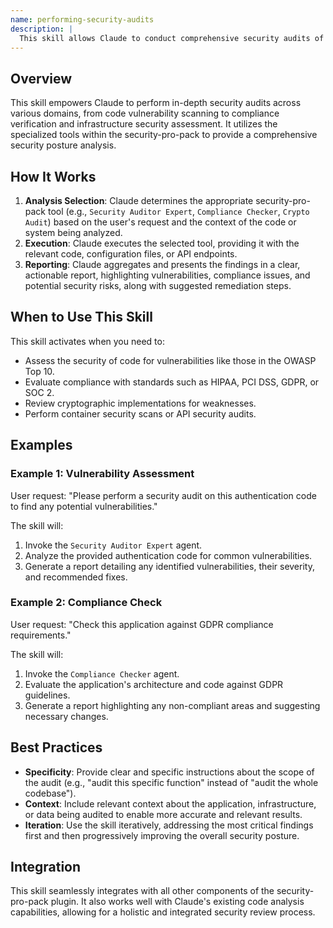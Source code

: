 ```yaml
---
name: performing-security-audits
description: |
  This skill allows Claude to conduct comprehensive security audits of code, infrastructure, and configurations. It leverages various tools within the security-pro-pack plugin, including vulnerability scanning, compliance checking, cryptography review, and infrastructure security analysis. Use this skill when a user requests a "security audit," "vulnerability assessment," "compliance review," or any task involving identifying and mitigating security risks. It helps to ensure code and systems adhere to security best practices and compliance standards.
---
```


## Overview

This skill empowers Claude to perform in-depth security audits across various domains, from code vulnerability scanning to compliance verification and infrastructure security assessment. It utilizes the specialized tools within the security-pro-pack to provide a comprehensive security posture analysis.

## How It Works

1. **Analysis Selection**: Claude determines the appropriate security-pro-pack tool (e.g., `Security Auditor Expert`, `Compliance Checker`, `Crypto Audit`) based on the user's request and the context of the code or system being analyzed.
2. **Execution**: Claude executes the selected tool, providing it with the relevant code, configuration files, or API endpoints.
3. **Reporting**: Claude aggregates and presents the findings in a clear, actionable report, highlighting vulnerabilities, compliance issues, and potential security risks, along with suggested remediation steps.

## When to Use This Skill

This skill activates when you need to:
- Assess the security of code for vulnerabilities like those in the OWASP Top 10.
- Evaluate compliance with standards such as HIPAA, PCI DSS, GDPR, or SOC 2.
- Review cryptographic implementations for weaknesses.
- Perform container security scans or API security audits.

## Examples

### Example 1: Vulnerability Assessment

User request: "Please perform a security audit on this authentication code to find any potential vulnerabilities."

The skill will:
1. Invoke the `Security Auditor Expert` agent.
2. Analyze the provided authentication code for common vulnerabilities.
3. Generate a report detailing any identified vulnerabilities, their severity, and recommended fixes.

### Example 2: Compliance Check

User request: "Check this application against GDPR compliance requirements."

The skill will:
1. Invoke the `Compliance Checker` agent.
2. Evaluate the application's architecture and code against GDPR guidelines.
3. Generate a report highlighting any non-compliant areas and suggesting necessary changes.

## Best Practices

- **Specificity**: Provide clear and specific instructions about the scope of the audit (e.g., "audit this specific function" instead of "audit the whole codebase").
- **Context**: Include relevant context about the application, infrastructure, or data being audited to enable more accurate and relevant results.
- **Iteration**: Use the skill iteratively, addressing the most critical findings first and then progressively improving the overall security posture.

## Integration

This skill seamlessly integrates with all other components of the security-pro-pack plugin. It also works well with Claude's existing code analysis capabilities, allowing for a holistic and integrated security review process.